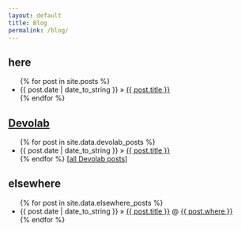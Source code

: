 ```yaml
---
layout: default
title: Blog
permalink: /blog/
---
```


## here
<ul class="posts">
  {% for post in site.posts %}
    <li><span>{{ post.date | date_to_string }}</span> &raquo; <a href="{{ post.url }}">{{ post.title }}</a></li>
  {% endfor %}
</ul>

## [Devolab](http://devolab.msu.edu)
<ul class="posts">
  {% for post in site.data.devolab_posts %}
    <li><span>{{ post.date | date_to_string }}</span> &raquo; <a href="{{ post.url }}">{{ post.title }}</a></li>
  {% endfor %}
  <a href="http://devosoft.org/author/mmore500/">[all Devolab posts]</a>
</ul>

## elsewhere
<ul class="posts">
  {% for post in site.data.elsewhere_posts %}
    <li><span>{{ post.date | date_to_string }}</span> &raquo; <a href="{{ post.url }}">{{ post.title }}</a> @  <a href="{{ post.where_href }}">{{ post.where }}</a></li>
  {% endfor %}
</ul>
